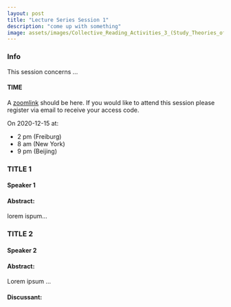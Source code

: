 ```yaml
---
layout: post
title: "Lecture Series Session 1"
description: "come up with something"
image: assets/images/Collective_Reading_Activities_3_(Study_Theories_of_the_Proletariat-5).jpg
---
```


### Info
This session concerns …

#### TIME
A [zoomlink](link) should be here. If you would like to attend this session please register via email to receive your access code. 

On 2020-12-15 at:
-  2 pm (Freiburg) 
-  8 am (New York) 
-  9 pm (Beijing)



###  TITLE 1
#### Speaker 1
#### Abstract:
lorem ispum…


### TITLE 2
#### Speaker 2
#### Abstract:
Lorem ipsum …

#### Discussant: 
